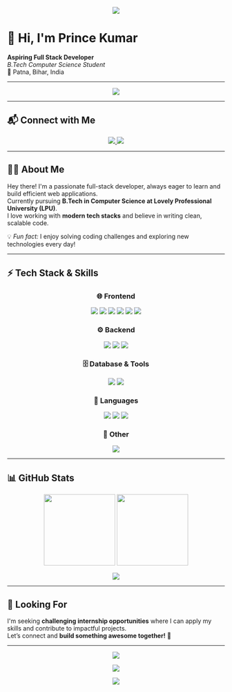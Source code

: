 <p align="center">
  <img src="https://readme-typing-svg.demolab.com?font=Fira+Code&weight=700&size=22&pause=1000&color=F7931E&center=true&width=500&lines=Code.+Create.+Innovate.;Always+learning+new+things.;Let's+build+the+future+together!" />
</p>

# 👋 Hi, I'm Prince Kumar  

**Aspiring Full Stack Developer**  
_B.Tech Computer Science Student_  
📍 Patna, Bihar, India  

---

<p align="center">
  <img src="https://capsule-render.vercel.app/api?type=waving&color=gradient&height=100&section=header&text=Welcome%20to%20my%20GitHub!&fontSize=30&fontAlignY=35" />
</p>

---

## 📬 Connect with Me  

<p align="center">
  <a href="https://www.linkedin.com/in/prince-kumar101/">
    <img src="https://img.shields.io/badge/LinkedIn-0077B5?style=for-the-badge&logo=linkedin&logoColor=white&borderRadius=20"/>
  </a>
  <a href="mailto:princekumar201926@gmail.com">
    <img src="https://img.shields.io/badge/Gmail-D14836?style=for-the-badge&logo=gmail&logoColor=white&borderRadius=20"/>
  </a>
</p>

---

## 👨‍💻 About Me  

Hey there! I'm a passionate full-stack developer, always eager to learn and build efficient web applications.  
Currently pursuing **B.Tech in Computer Science at Lovely Professional University (LPU)**.  
I love working with **modern tech stacks** and believe in writing clean, scalable code.  

💡 *Fun fact:* I enjoy solving coding challenges and exploring new technologies every day!  

---

## ⚡ Tech Stack & Skills  

<div align="center">

### 🌐 Frontend  
<img src="https://img.shields.io/badge/HTML-E34F26?style=for-the-badge&logo=html5&logoColor=white&borderRadius=20"/>
<img src="https://img.shields.io/badge/CSS-1572B6?style=for-the-badge&logo=css3&logoColor=white&borderRadius=20"/>
<img src="https://img.shields.io/badge/JavaScript-F7DF1E?style=for-the-badge&logo=javascript&logoColor=black&borderRadius=20"/>
<img src="https://img.shields.io/badge/React-20232A?style=for-the-badge&logo=react&logoColor=61DAFB&borderRadius=20"/>
<img src="https://img.shields.io/badge/Next.js-000000?style=for-the-badge&logo=nextdotjs&logoColor=white&borderRadius=20"/>
<img src="https://img.shields.io/badge/Tailwind_CSS-38B2AC?style=for-the-badge&logo=tailwind-css&logoColor=white&borderRadius=20"/>

### ⚙️ Backend  
<img src="https://img.shields.io/badge/Node.js-339933?style=for-the-badge&logo=nodedotjs&logoColor=white&borderRadius=20"/>
<img src="https://img.shields.io/badge/Express-000000?style=for-the-badge&logo=express&logoColor=white&borderRadius=20"/>
<img src="https://img.shields.io/badge/PHP-777BB4?style=for-the-badge&logo=php&logoColor=white&borderRadius=20"/>

### 🗄️ Database & Tools  
<img src="https://img.shields.io/badge/MongoDB-4EA94B?style=for-the-badge&logo=mongodb&logoColor=white&borderRadius=20"/>
<img src="https://img.shields.io/badge/MySQL-005C84?style=for-the-badge&logo=mysql&logoColor=white&borderRadius=20"/>

### 🔧 Languages  
<img src="https://img.shields.io/badge/Java-007396?style=for-the-badge&logo=java&logoColor=white&borderRadius=20"/>
<img src="https://img.shields.io/badge/Python-3776AB?style=for-the-badge&logo=python&logoColor=white&borderRadius=20"/>
<img src="https://img.shields.io/badge/C++-00599C?style=for-the-badge&logo=c%2b%2b&logoColor=white&borderRadius=20"/>

### 🧠 Other  
<img src="https://img.shields.io/badge/Prompt%20Engineering-6C63FF?style=for-the-badge&borderRadius=20"/>

</div>

---

## 📊 GitHub Stats  

<p align="center">
  <img src="https://github-readme-stats.vercel.app/api?username=PrinceKumar101&show_icons=true&theme=radical" height="165"/>
  <img src="https://streak-stats.demolab.com?user=PrinceKumar101&theme=radical&hide_border=true" height="165"/>
</p>

<p align="center">
  <img src="https://github-profile-trophy.vercel.app/?username=PrinceKumar101&theme=radical&no-frame=true&no-bg=true&row=1&column=6" />
</p>

---

## 🌱 Looking For  

I'm seeking **challenging internship opportunities** where I can apply my skills and contribute to impactful projects.  
Let’s connect and **build something awesome together!** 🚀  

---

<p align="center">
  <img src="https://github-readme-activity-graph.vercel.app/graph?username=PrinceKumar101&theme=radical&hide_border=true" />
</p>

<p align="center">
  <img src="https://capsule-render.vercel.app/api?type=waving&color=gradient&height=100&section=footer"/>
</p>

<p align="center">
  <img src="https://komarev.com/ghpvc/?username=PrinceKumar101&label=Profile%20Views&color=F7931E&style=for-the-badge&borderRadius=20" />
</p>

